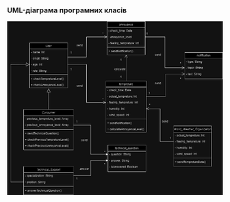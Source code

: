 ### UML-діаграма програмних класів

![UML Program Classes Korchakovskyi](https://github.com/oleksandrblazhko/ai-215-korchakovskij/blob/with-laboratory-work-6/2-SoftwareDesign/2.5-UMLProgramClasses/UMLProgramClasses.jpg)

